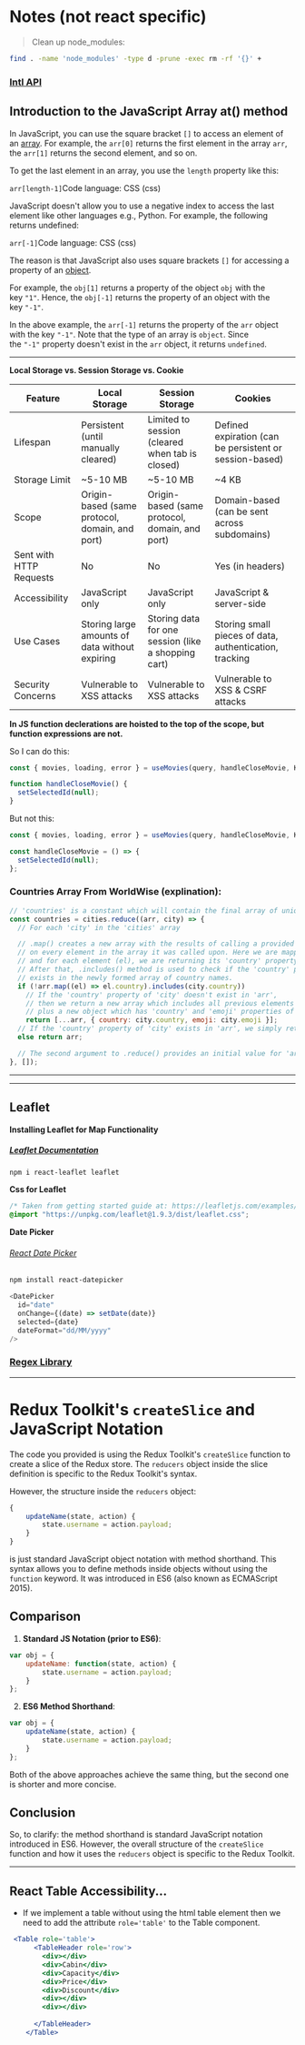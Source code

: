 # Notes (not react specific)

> Clean up node_modules:

```bash
find . -name 'node_modules' -type d -prune -exec rm -rf '{}' +
```

### [Intl API](https://developer.mozilla.org/en-US/docs/Web/JavaScript/Reference/Global_Objects/Intl)

## Introduction to the JavaScript Array at() method

In JavaScript, you can use the square bracket `[]` to access an element of an [array](https://www.javascripttutorial.net/javascript-array/). For example, the `arr[0]` returns the first element in the array `arr`, the `arr[1]` returns the second element, and so on.

To get the last element in an array, you use the `length` property like this:

`arr[length-1]`Code language: CSS (css)

JavaScript doesn't allow you to use a negative index to access the last element like other languages e.g., Python. For example, the following returns undefined:

`arr[-1]`Code language: CSS (css)

The reason is that JavaScript also uses square brackets `[]` for accessing a property of an [object](https://www.javascripttutorial.net/javascript-objects/).

For example, the `obj[1]` returns a property of the object `obj` with the key `"1"`. Hence, the `obj[-1]` returns the property of an object with the key `"-1"`.

In the above example, the `arr[-1]` returns the property of the `arr` object with the key `"-1"`. Note that the type of an array is `object`. Since the `"-1"` property doesn't exist in the `arr` object, it returns `undefined`.

---

**Local Storage vs. Session Storage vs. Cookie**

| Feature                 | Local Storage                                  | Session Storage                                     | Cookies                                                 |
| ----------------------- | ---------------------------------------------- | --------------------------------------------------- | ------------------------------------------------------- |
| Lifespan                | Persistent (until manually cleared)            | Limited to session (cleared when tab is closed)     | Defined expiration (can be persistent or session-based) |
| Storage Limit           | ~5-10 MB                                       | ~5-10 MB                                            | ~4 KB                                                   |
| Scope                   | Origin-based (same protocol, domain, and port) | Origin-based (same protocol, domain, and port)      | Domain-based (can be sent across subdomains)            |
| Sent with HTTP Requests | No                                             | No                                                  | Yes (in headers)                                        |
| Accessibility           | JavaScript only                                | JavaScript only                                     | JavaScript & server-side                                |
| Use Cases               | Storing large amounts of data without expiring | Storing data for one session (like a shopping cart) | Storing small pieces of data, authentication, tracking  |
| Security Concerns       | Vulnerable to XSS attacks                      | Vulnerable to XSS attacks                           | Vulnerable to XSS & CSRF attacks                        |

**In JS function declerations are hoisted to the top of the scope, but function expressions are not.**

So I can do this:

```js
const { movies, loading, error } = useMovies(query, handleCloseMovie, KEY);

function handleCloseMovie() {
  setSelectedId(null);
}
```

But not this:

```js
const { movies, loading, error } = useMovies(query, handleCloseMovie, KEY);

const handleCloseMovie = () => {
  setSelectedId(null);
};
```

### Countries Array From WorldWise (explination):

```js
// 'countries' is a constant which will contain the final array of unique countries
const countries = cities.reduce((arr, city) => {
  // For each 'city' in the 'cities' array

  // .map() creates a new array with the results of calling a provided function
  // on every element in the array it was called upon. Here we are mapping over 'arr',
  // and for each element (el), we are returning its 'country' property.
  // After that, .includes() method is used to check if the 'country' property of the current 'city'
  // exists in the newly formed array of country names.
  if (!arr.map((el) => el.country).includes(city.country))
    // If the 'country' property of 'city' doesn't exist in 'arr',
    // then we return a new array which includes all previous elements in 'arr'
    // plus a new object which has 'country' and 'emoji' properties of the current 'city'.
    return [...arr, { country: city.country, emoji: city.emoji }];
  // If the 'country' property of 'city' exists in 'arr', we simply return the 'arr' as is.
  else return arr;

  // The second argument to .reduce() provides an initial value for 'arr'. Here it's an empty array.
}, []);
```

---

---

## Leaflet

**Installing Leaflet for Map Functionality**

##### [Leaflet Documentation](https://react-leaflet.js.org/)

```bash
npm i react-leaflet leaflet
```

**Css for Leaflet**

```css
/* Taken from getting started guide at: https://leafletjs.com/examples/quick-start/ */
@import "https://unpkg.com/leaflet@1.9.3/dist/leaflet.css";
```

**Date Picker**

###### [React Date Picker](https://www.npmjs.com/package/react-datepicker)

```bash
npm install react-datepicker
```

```js
<DatePicker
  id="date"
  onChange={(date) => setDate(date)}
  selected={date}
  dateFormat="dd/MM/yyyy"
/>
```



### [Regex Library](https://uibakery.io/regex-library/email)



---


# Redux Toolkit's `createSlice` and JavaScript Notation

The code you provided is using the Redux Toolkit's `createSlice` function to create a slice of the Redux store. The `reducers` object inside the slice definition is specific to the Redux Toolkit's syntax.

However, the structure inside the `reducers` object:

```javascript
{
    updateName(state, action) {
        state.username = action.payload;
    }
}
```

is just standard JavaScript object notation with method shorthand. This syntax allows you to define methods inside objects without using the `function` keyword. It was introduced in ES6 (also known as ECMAScript 2015).

## Comparison

1. **Standard JS Notation (prior to ES6)**:
```javascript
var obj = {
    updateName: function(state, action) {
        state.username = action.payload;
    }
};
```

2. **ES6 Method Shorthand**:
```javascript
var obj = {
    updateName(state, action) {
        state.username = action.payload;
    }
};
```

Both of the above approaches achieve the same thing, but the second one is shorter and more concise.

## Conclusion

So, to clarify: the method shorthand is standard JavaScript notation introduced in ES6. However, the overall structure of the `createSlice` function and how it uses the `reducers` object is specific to the Redux Toolkit.

---

## React Table Accessibility...

- If we implement a table without using the html table element then we need to add the attribute `role='table'` to the Table component.

```jsx
 <Table role='table'>
      <TableHeader role='row'>
        <div></div>
        <div>Cabin</div>
        <div>Capacity</div>
        <div>Price</div>
        <div>Discount</div>
        <div></div>
        <div></div>
        
      </TableHeader>
    </Table>
```
